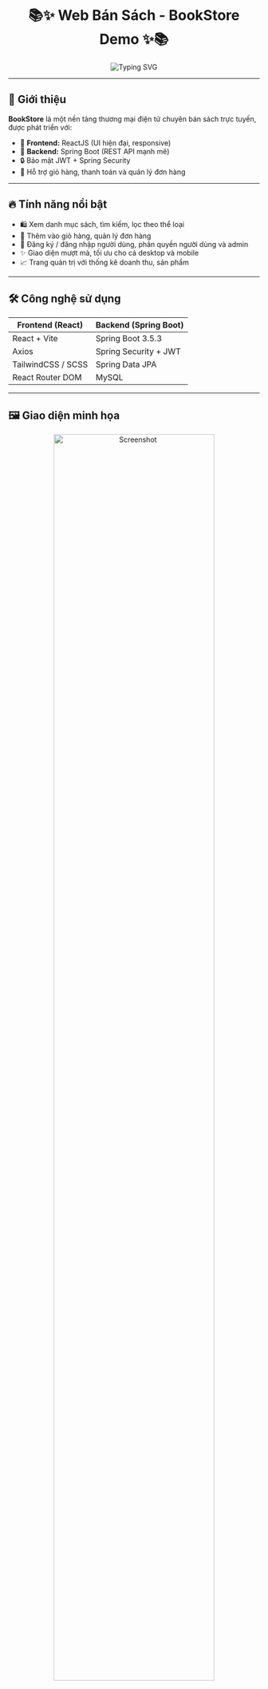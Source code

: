 <h1 align="center">
  📚✨ Web Bán Sách - BookStore Demo ✨📚
</h1>

<p align="center">
  <img src="https://readme-typing-svg.demolab.com?font=Fira+Code&pause=1000&color=7FFF00&center=true&vCenter=true&width=435&lines=Ch%C3%A0o+m%E1%BB%ABng+%C4%91%E1%BA%BFn+BookStore!;React+%2B+Spring+Boot+L%C3%A0+%C4%91%E1%BB%89nh%21;S%C4%83n+s%C3%A1ch+%F0%9F%93%9A%2C+%C4%91%E1%BA%B7t+ngay+th%C3%B4i%21" alt="Typing SVG" />
</p>

---

## 🚀 Giới thiệu

**BookStore** là một nền tảng thương mại điện tử chuyên bán sách trực tuyến, được phát triển với:
- 🧠 **Frontend:** ReactJS (UI hiện đại, responsive)
- 💾 **Backend:** Spring Boot (REST API mạnh mẽ)
- 🔒 Bảo mật JWT + Spring Security
- 🛒 Hỗ trợ giỏ hàng, thanh toán và quản lý đơn hàng

---

## 🔥 Tính năng nổi bật

- 🛍️ Xem danh mục sách, tìm kiếm, lọc theo thể loại
- 🛒 Thêm vào giỏ hàng, quản lý đơn hàng
- 👤 Đăng ký / đăng nhập người dùng, phân quyền người dùng và admin
- ✨ Giao diện mượt mà, tối ưu cho cả desktop và mobile
- 📈 Trang quản trị với thống kê doanh thu, sản phẩm

---

## 🛠️ Công nghệ sử dụng

| Frontend (React)     | Backend (Spring Boot)     |
|----------------------|---------------------------|
| React + Vite         | Spring Boot 3.5.3           |
| Axios                | Spring Security + JWT     |
| TailwindCSS / SCSS   | Spring Data JPA           |
| React Router DOM     | MySQL         |

---

## 🖼️ Giao diện minh họa

<p align="center">
  <img src="https://cdn.prod.website-files.com/64da807a9aa000087e97b92d/64edd2ecf1a043242a6306aa_613f73427e8183b0d511d740_thumbnailimage.jpeg" alt="Screenshot" width="80%" />
</p>


---

# Clone dự án
git clone https://github.com/danganhnguyenn/webbansach_backend.git


🧠 Dev Team
🧑‍💻 Đặng Anh Nguyên

🤝 Đóng góp thêm: Welcome PRs & Issues!

📌 Kế hoạch tương lai
✅ Tích hợp thanh toán VNPay / Momo

🤖 Đề xuất sách bằng AI (machine learning)

🔐 Đăng nhập OAuth2 (Google, Facebook)

🌙 Dark Mode + PWA (Progressive Web App)

⭐ Đánh giá & Góp ý
Nếu bạn thấy dự án này hữu ích, hãy ⭐ cho repo này và để lại góp ý nhé!

<p align="center"> <img src="https://readme-typing-svg.demolab.com?font=JetBrains+Mono&pause=1200&color=F7768E&center=true&vCenter=true&width=435&lines=M%C3%A3+ngu%E1%BB%93n+m%E1%BB%9F+%F0%9F%92%BB;Ch%E1%BB%89nh+chi%E1%BA%BFn+l%C3%A0+React+%2B+Spring+Boot+%F0%9F%9A%80;Code+ngay+th%C3%B4i+anh+em+%F0%9F%92%AA" alt="Typing SVG" /> </p>
